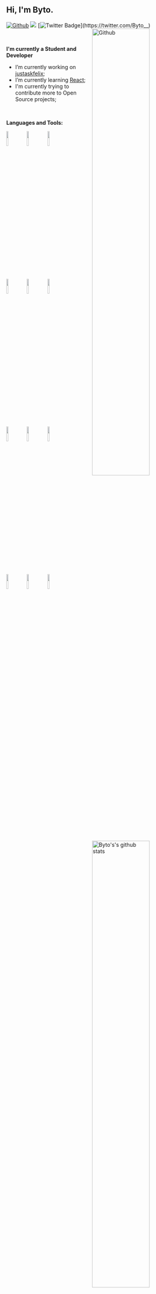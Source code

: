 ## Hi, I'm Byto. 

[![Github](https://img.shields.io/badge/-Github-000?style=flat&logo=Github&logoColor=white)](https://github.com/Bytooo)
<img src=https://img.shields.io/badge/Discord%3A-Byto%234794-black>
[![Twitter Badge](https://img.shields.io/badge/-@Byto__-1ca0f1?style=flat&labelColor=1ca0f1&logo=twitter&logoColor=white&link=https://twitter.com/Byto__)](https://twitter.com/Byto__)
<img width="55%" align="right" alt="Github" src="https://raw.githubusercontent.com/onimur/.github/master/.resources/git-header.svg" />

<br />

**I'm currently a Student and Developer**

- I’m currently working on [justaskfelix](https://justaskfelix.com/);
- I’m currently learning [React](https://reactjs.org/);
- I'm currently trying to contribute more to Open Source projects;

<br />

**Languages and Tools:** 

<img width="55%" align="right" alt="Byto's's github stats" src="https://github-readme-stats.vercel.app/api?username=Bytooo&show_icons=true&hide_border=true" />

<code><img width="10%" src="https://www.vectorlogo.zone/logos/typescriptlang/typescriptlang-ar21.svg"></code>
<code><img width="10%" src="https://www.vectorlogo.zone/logos/javascript/javascript-ar21.svg"></code>
<code><img width="10%" src="https://www.vectorlogo.zone/logos/nodejs/nodejs-ar21.svg"></code>
<br />
<code><img width="10%" src="https://www.vectorlogo.zone/logos/reactjs/reactjs-ar21.svg"></code>
<code><img width="10%" src="https://www.vectorlogo.zone/logos/expressjs/expressjs-ar21.svg"></code>
<code><img width="10%" src="https://www.vectorlogo.zone/logos/python/python-ar21.svg"></code>
<br />
<code><img width="10%" src="https://www.vectorlogo.zone/logos/mongodb/mongodb-ar21.svg"></code>
<code><img width="10%" src="https://www.vectorlogo.zone/logos/git-scm/git-scm-ar21.svg"></code>
<code><img width="10%" src="https://www.vectorlogo.zone/logos/github/github-ar21.svg"></code>
<br />
<code><img width="10%" src="https://www.vectorlogo.zone/logos/twilio/twilio-ar21.svg"></code>
<code><img width="10%" src="https://www.vectorlogo.zone/logos/nginx/nginx-ar21.svg"></code>
<code><img width="10%" src="https://www.vectorlogo.zone/logos/linux/linux-ar21.svg"></code>
